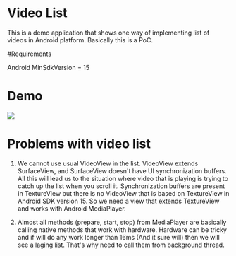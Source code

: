 # Video List 
This is a demo application that shows one way of implementing list of videos in Android platform.
Basically this is a PoC.

#Requirements

Android MinSdkVersion = 15

# Demo
![](https://cloud.githubusercontent.com/assets/2686355/10178901/4a8e4b82-670b-11e5-94a0-77373d8e6f88.gif)


# Problems with video list
1. We cannot use usual VideoView in the list. VideoView extends SurfaceView, and SurfaceView doesn't have UI synchronization buffers. All this will lead us to the situation where video that is playing is trying to catch up the list when you scroll it. Synchronization buffers are present in TextureView but there is no VideoView that is based on TextureView in Android SDK version 15. So we need a view that extends TextureView and works with Android MediaPlayer.

2. Almost all methods (prepare, start, stop) from MediaPlayer are basically calling native methods that work with hardware. Hardware can be tricky and if will do any work longer than 16ms (And it sure will) then we will see a laging list. That's why need to call them from background thread.
